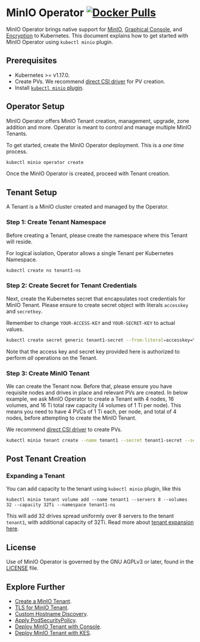 # MinIO Operator [![Docker Pulls](https://img.shields.io/docker/pulls/minio/k8s-operator.svg?maxAge=604800)](https://hub.docker.com/r/minio/k8s-operator)

MinIO Operator brings native support for [MinIO](https://github.com/minio/minio), [Graphical Console](https://github.com/minio/console), and [Encryption](https://github.com/minio/kes) to Kubernetes. This document explains how to get started with MinIO Operator using `kubectl minio` plugin.

## Prerequisites

- Kubernetes >= v1.17.0.
- Create PVs. We recommend [direct CSI driver](https://github.com/minio/operator/blob/master/docs/using-direct-csi.md) for PV creation.
- Install [`kubectl minio` plugin](https://github.com/minio/operator/tree/master/kubectl-minio#install-plugin).

## Operator Setup

MinIO Operator offers MinIO Tenant creation, management, upgrade, zone addition and more. Operator is meant to control and manage multiple MinIO Tenants.

To get started, create the MinIO Operator deployment. This is a _one time_ process.

```sh
kubectl minio operator create
```

Once the MinIO Operator is created, proceed with Tenant creation.

## Tenant Setup

A Tenant is a MinIO cluster created and managed by the Operator.

### Step 1: Create Tenant Namespace

Before creating a Tenant, please create the namespace where this Tenant will reside.

For logical isolation, Operator allows a single Tenant per Kubernetes Namespace.

```sh
kubectl create ns tenant1-ns
```

### Step 2: Create Secret for Tenant Credentials

Next, create the Kubernetes secret that encapsulates root credentials for MinIO Tenant. Please ensure to create secret object with literals `accesskey` and `secretkey`.

Remember to change `YOUR-ACCESS-KEY` and `YOUR-SECRET-KEY` to actual values.

```sh
kubectl create secret generic tenant1-secret --from-literal=accesskey=YOUR-ACCESS-KEY --from-literal=secretkey=YOUR-SECRET-KEY --namespace tenant1-ns
```

Note that the access key and secret key provided here is authorized to perform _all_ operations on the Tenant.

### Step 3: Create MinIO Tenant

We can create the Tenant now. Before that, please ensure you have requisite nodes and drives in place and relevant PVs are created. In below example, we ask MinIO Operator to create a Tenant with 4 nodes, 16 volumes, and 16 Ti total raw capacity (4 volumes of 1 Ti per node). This means you need to have 4 PVCs of 1 Ti each, per node, and total of 4 nodes, before attempting to create the MinIO Tenant.

We recommend [direct CSI driver](https://github.com/minio/operator/blob/master/docs/using-direct-csi.md) to create PVs.

```sh
kubectl minio tenant create --name tenant1 --secret tenant1-secret --servers 4 --volumes 16 --capacity 16Ti --namespace tenant1-ns --storageclass direct.csi.min.io
```

## Post Tenant Creation

### Expanding a Tenant

You can add capacity to the tenant using `kubectl minio` plugin, like this

```
kubectl minio tenant volume add --name tenant1 --servers 8 --volumes 32 --capacity 32Ti --namespace tenant1-ns
```

This will add 32 drives spread uniformly over 8 servers to the tenant `tenant1`, with additional capacity of 32Ti. Read more about [tenant expansion here](https://github.com/minio/operator/blob/master/docs/expansion.md).

## License

Use of MinIO Operator is governed by the GNU AGPLv3 or later, found in the [LICENSE](./LICENSE) file.

## Explore Further

- [Create a MinIO Tenant](https://github.com/minio/operator#create-a-minio-instance).
- [TLS for MinIO Tenant](https://github.com/minio/operator/blob/master/docs/tls.md).
- [Custom Hostname Discovery](https://github.com/minio/operator/blob/master/docs/custom-name-templates.md).
- [Apply PodSecurityPolicy](https://github.com/minio/operator/blob/master/docs/pod-security-policy.md).
- [Deploy MinIO Tenant with Console](https://github.com/minio/operator/blob/master/docs/console.md).
- [Deploy MinIO Tenant with KES](https://github.com/minio/operator/blob/master/docs/kes.md).
